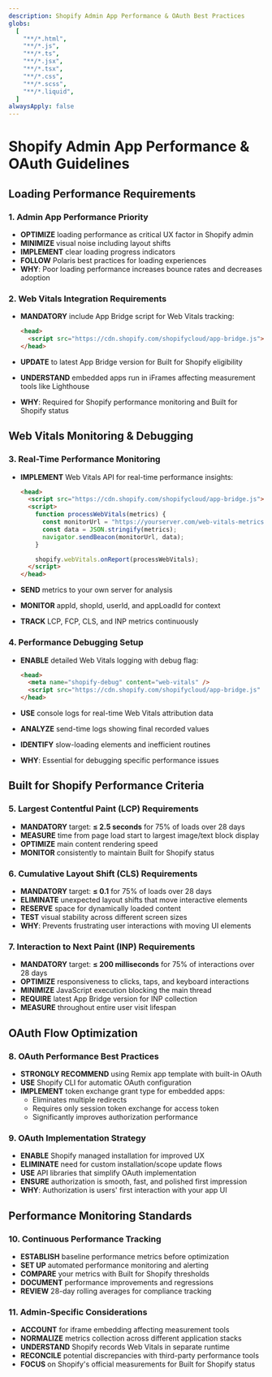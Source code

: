 ```yaml
---
description: Shopify Admin App Performance & OAuth Best Practices
globs:
  [
    "**/*.html",
    "**/*.js",
    "**/*.ts",
    "**/*.jsx",
    "**/*.tsx",
    "**/*.css",
    "**/*.scss",
    "**/*.liquid",
  ]
alwaysApply: false
---
```


# Shopify Admin App Performance & OAuth Guidelines

## Loading Performance Requirements

### 1. Admin App Performance Priority

- **OPTIMIZE** loading performance as critical UX factor in Shopify admin
- **MINIMIZE** visual noise including layout shifts
- **IMPLEMENT** clear loading progress indicators
- **FOLLOW** Polaris best practices for loading experiences
- **WHY**: Poor loading performance increases bounce rates and decreases adoption

### 2. Web Vitals Integration Requirements

- **MANDATORY** include App Bridge script for Web Vitals tracking:

  ```html
  <head>
    <script src="https://cdn.shopify.com/shopifycloud/app-bridge.js"></script>
  </head>
  ```

- **UPDATE** to latest App Bridge version for Built for Shopify eligibility
- **UNDERSTAND** embedded apps run in iFrames affecting measurement tools like Lighthouse
- **WHY**: Required for Shopify performance monitoring and Built for Shopify status

## Web Vitals Monitoring & Debugging

### 3. Real-Time Performance Monitoring

- **IMPLEMENT** Web Vitals API for real-time performance insights:

  ```html
  <head>
    <script src="https://cdn.shopify.com/shopifycloud/app-bridge.js"></script>
    <script>
      function processWebVitals(metrics) {
        const monitorUrl = "https://yourserver.com/web-vitals-metrics";
        const data = JSON.stringify(metrics);
        navigator.sendBeacon(monitorUrl, data);
      }

      shopify.webVitals.onReport(processWebVitals);
    </script>
  </head>
  ```

- **SEND** metrics to your own server for analysis
- **MONITOR** appId, shopId, userId, and appLoadId for context
- **TRACK** LCP, FCP, CLS, and INP metrics continuously

### 4. Performance Debugging Setup

- **ENABLE** detailed Web Vitals logging with debug flag:

  ```html
  <head>
    <meta name="shopify-debug" content="web-vitals" />
    <script src="https://cdn.shopify.com/shopifycloud/app-bridge.js" />
  </head>
  ```

- **USE** console logs for real-time Web Vitals attribution data
- **ANALYZE** send-time logs showing final recorded values
- **IDENTIFY** slow-loading elements and inefficient routines
- **WHY**: Essential for debugging specific performance issues

## Built for Shopify Performance Criteria

### 5. Largest Contentful Paint (LCP) Requirements

- **MANDATORY** target: **≤ 2.5 seconds** for 75% of loads over 28 days
- **MEASURE** time from page load start to largest image/text block display
- **OPTIMIZE** main content rendering speed
- **MONITOR** consistently to maintain Built for Shopify status

### 6. Cumulative Layout Shift (CLS) Requirements

- **MANDATORY** target: **≤ 0.1** for 75% of loads over 28 days
- **ELIMINATE** unexpected layout shifts that move interactive elements
- **RESERVE** space for dynamically loaded content
- **TEST** visual stability across different screen sizes
- **WHY**: Prevents frustrating user interactions with moving UI elements

### 7. Interaction to Next Paint (INP) Requirements

- **MANDATORY** target: **≤ 200 milliseconds** for 75% of interactions over 28 days
- **OPTIMIZE** responsiveness to clicks, taps, and keyboard interactions
- **MINIMIZE** JavaScript execution blocking the main thread
- **REQUIRE** latest App Bridge version for INP collection
- **MEASURE** throughout entire user visit lifespan

## OAuth Flow Optimization

### 8. OAuth Performance Best Practices

- **STRONGLY RECOMMEND** using Remix app template with built-in OAuth
- **USE** Shopify CLI for automatic OAuth configuration
- **IMPLEMENT** token exchange grant type for embedded apps:
  - Eliminates multiple redirects
  - Requires only session token exchange for access token
  - Significantly improves authorization performance

### 9. OAuth Implementation Strategy

- **ENABLE** Shopify managed installation for improved UX
- **ELIMINATE** need for custom installation/scope update flows
- **USE** API libraries that simplify OAuth implementation
- **ENSURE** authorization is smooth, fast, and polished first impression
- **WHY**: Authorization is users' first interaction with your app UI

## Performance Monitoring Standards

### 10. Continuous Performance Tracking

- **ESTABLISH** baseline performance metrics before optimization
- **SET UP** automated performance monitoring and alerting
- **COMPARE** your metrics with Built for Shopify thresholds
- **DOCUMENT** performance improvements and regressions
- **REVIEW** 28-day rolling averages for compliance tracking

### 11. Admin-Specific Considerations

- **ACCOUNT** for iframe embedding affecting measurement tools
- **NORMALIZE** metrics collection across different application stacks
- **UNDERSTAND** Shopify records Web Vitals in separate runtime
- **RECONCILE** potential discrepancies with third-party performance tools
- **FOCUS** on Shopify's official measurements for Built for Shopify status
